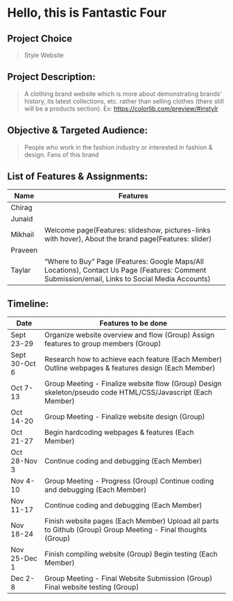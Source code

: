 # Hello, this is Fantastic Four
## Project Choice
> Style Website
## Project Description:  
> A clothing brand website which is more about demonstrating brands’ history, its latest collections, etc. rather than selling clothes (there still will be a products section). 
> Ex: https://colorlib.com/preview/#instylr
## Objective & Targeted Audience: 
> People who work in the fashion industry or interested in fashion & design. Fans of this brand

## List of Features & Assignments:
| Name | Features |
| ------ | ------ |
| Chirag |  |
| Junaid |  |
| Mikhail | Welcome page(Features: slideshow, pictures-links with hover), About the brand page(Features: slider) |
| Praveen | |
| Taylar | “Where to Buy” Page (Features: Google Maps/All Locations), Contact Us Page (Features: Comment Submission/email, Links to Social Media Accounts) |
		      
## Timeline:

| Date | Features to be done |
| ------ | ------ |
| Sept 23-29 | Organize website overview and flow (Group) Assign features to group members (Group)|
| Sept 30-Oct 6 | Research how to achieve each feature (Each Member) Outline webpages & features design (Each Member) |
| Oct 7-13 | Group Meeting - Finalize website flow (Group) Design skeleton/pseudo code HTML/CSS/Javascript (Each Member) |
| Oct 14-20 | Group Meeting - Finalize website design (Group) |
| Oct 21-27 |Begin hardcoding webpages & features (Each Member) |   
| Oct 28-Nov 3 | Continue coding and debugging (Each Member) | 
| Nov 4-10 | Group Meeting - Progress (Group) Continue coding and debugging (Each Member) | 
| Nov 11-17 | Continue coding and debugging (Each Member)  | 
| Nov 18-24 | Finish website pages (Each Member) Upload all parts to Github (Group) Group Meeting - Final thoughts (Group) | 
| Nov 25-Dec 1 | Finish compiling website (Group) Begin testing (Each Member) |
| Dec 2-8 | Group Meeting - Final Website Submission (Group) Final website testing (Group) |


